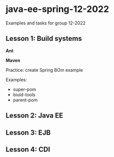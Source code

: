 # java-ee-spring-12-2022

Examples and tasks for group 12-2022

## Lesson 1: Build systems

**Ant**

**Maven**

Practice: create Spring BOm example

Examples:
- super-pom
- biuld-tools
- parent-pom

## Lesson 2: Java EE

## Lesson 3: EJB

## Lesson 4: CDI